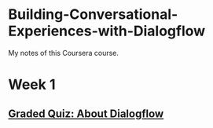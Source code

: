 # Building-Conversational-Experiences-with-Dialogflow
My notes of this Coursera course.

# Week 1
## [Graded Quiz: About Dialogflow](/images/Graded_Quiz_About_Dialogflow.png)
